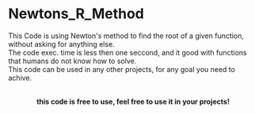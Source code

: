 # Newtons_R_Method
This Code is using Newton's method to find the root of a given function, without asking for anything else.
<br>
The code exec. time is less then one seccond, and it good with functions that humans do not know how to solve.<br>
This code can be used in any other projects, for any goal you need to achive.<br><br>


<center>
  <b>this code is free to use, feel free to use it in your projects! </b>
</center>
